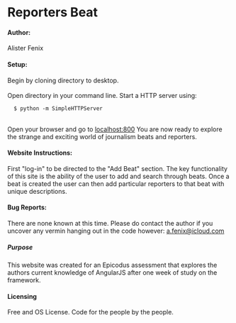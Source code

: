 <h1>Reporters Beat</h1>
<h4>Author:</h4>
<p>
  Alister Fenix <br/>
</p>

<h4>Setup:</h4>

<p>
Begin by cloning directory to desktop.  </br>
</br>
Open directory in your command line.  Start a HTTP server using: </br>

<code>
  $ python -m SimpleHTTPServer
</code>
</br>

Open your browser and go to <a href="http://localhost:800">localhost:800</a>
You are now ready to explore the strange and exciting world of journalism beats and reporters.</br>
</p>

<h4>Website Instructions:</h4>
<p>
  First "log-in" to be directed to the "Add Beat" section. The key functionality of this site is the ability of the user to add and search through beats.  Once a beat is created the user can then add particular reporters to that beat with unique descriptions.  
</p>

<h4>Bug Reports:</h4>

There are none known at this time. Please do contact the author if you uncover any vermin hanging out in the code however: a.fenix@icloud.com


<h5>Purpose</h5>
<p>
This website was created for an Epicodus assessment that explores the authors current knowledge of AngularJS after one week of study on the framework.</p>

<h4>Licensing</h4>
<p>Free and OS License. Code for the people by the people.</p>
